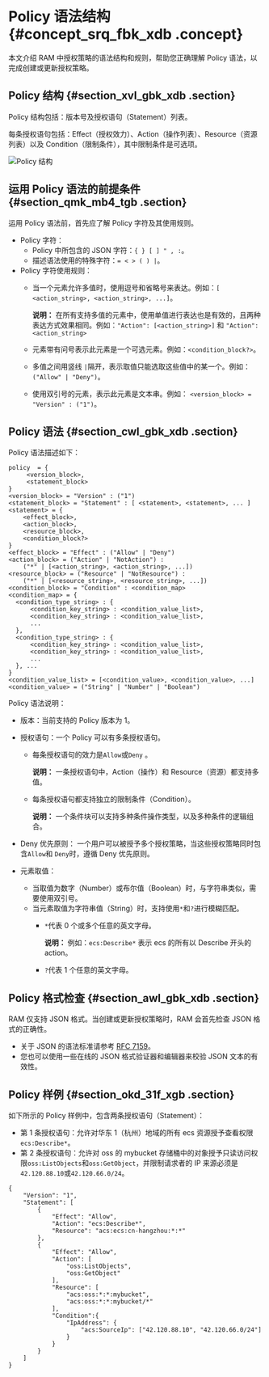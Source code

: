 # Policy 语法结构 {#concept_srq_fbk_xdb .concept}

本文介绍 RAM 中授权策略的语法结构和规则，帮助您正确理解 Policy 语法，以完成创建或更新授权策略。

## Policy 结构 {#section_xvl_gbk_xdb .section}

Policy 结构包括：版本号及授权语句（Statement）列表。

每条授权语句包括：Effect（授权效力）、Action（操作列表）、Resource（资源列表）以及 Condition（限制条件），其中限制条件是可选项。

![Policy 结构](images/14403_zh-CN.png "Policy 结构")

## 运用 Policy 语法的前提条件 {#section_qmk_mb4_tgb .section}

运用 Policy 语法前，首先应了解 Policy 字符及其使用规则。

-   Policy 字符：
    -   Policy 中所包含的 JSON 字符：`{ } [ ] " , :`。
    -   描述语法使用的特殊字符：`= < > ( ) |`。
-   Policy 字符使用规则：
    -   当一个元素允许多值时，使用逗号和省略号来表达。例如：`[ <action_string>, <action_string>, ...]`。

        **说明：** 在所有支持多值的元素中，使用单值进行表达也是有效的，且两种表达方式效果相同。例如：`"Action": [<action_string>]` 和 `"Action": <action_string>`

    -   元素带有问号表示此元素是一个可选元素。例如：`<condition_block?>`。
    -   多值之间用竖线 `|`隔开，表示取值只能选取这些值中的某一个。例如：`("Allow" | "Deny")`。
    -   使用双引号的元素，表示此元素是文本串。例如： `<version_block> = "Version" : ("1")`。

## Policy 语法 {#section_cwl_gbk_xdb .section}

Policy 语法描述如下：

```
policy  = {
     <version_block>,
     <statement_block>
}
<version_block> = "Version" : ("1")
<statement_block> = "Statement" : [ <statement>, <statement>, ... ]
<statement> = { 
    <effect_block>,
    <action_block>,
    <resource_block>,
    <condition_block?>
}
<effect_block> = "Effect" : ("Allow" | "Deny")  
<action_block> = ("Action" | "NotAction") : 
    ("*" | [<action_string>, <action_string>, ...])
<resource_block> = ("Resource" | "NotResource") : 
    ("*" | [<resource_string>, <resource_string>, ...])
<condition_block> = "Condition" : <condition_map>
<condition_map> = {
  <condition_type_string> : { 
      <condition_key_string> : <condition_value_list>,
      <condition_key_string> : <condition_value_list>,
      ...
  },
  <condition_type_string> : {
      <condition_key_string> : <condition_value_list>,
      <condition_key_string> : <condition_value_list>,
      ...
  }, ...
}  
<condition_value_list> = [<condition_value>, <condition_value>, ...]
<condition_value> = ("String" | "Number" | "Boolean")
```

Policy 语法说明：

-   版本：当前支持的 Policy 版本为 1。
-   授权语句：一个 Policy 可以有多条授权语句。
    -   每条授权语句的效力是`Allow`或`Deny` 。

        **说明：** 一条授权语句中，Action（操作）和 Resource（资源）都支持多值。

    -   每条授权语句都支持独立的限制条件（Condition）。

        **说明：** 一个条件块可以支持多种条件操作类型，以及多种条件的逻辑组合。

-   Deny 优先原则： 一个用户可以被授予多个授权策略，当这些授权策略同时包含`Allow`和 `Deny`时，遵循 Deny 优先原则。
-   元素取值：
    -   当取值为数字（Number）或布尔值（Boolean）时，与字符串类似，需要使用双引号。
    -   当元素取值为字符串值（String）时，支持使用`*`和`?`进行模糊匹配。
        -   `*`代表 0 个或多个任意的英文字母。

            **说明：** 例如：`ecs:Describe*` 表示 ecs 的所有以 Describe 开头的 action。

        -   `?`代表 1 个任意的英文字母。

## Policy 格式检查 {#section_awl_gbk_xdb .section}

RAM 仅支持 JSON 格式。当创建或更新授权策略时，RAM 会首先检查 JSON 格式的正确性。

-   关于 JSON 的语法标准请参考 [RFC 7159](http://tools.ietf.org/html/rfc7159)。
-   您也可以使用一些在线的 JSON 格式验证器和编辑器来校验 JSON 文本的有效性。

## Policy 样例 {#section_okd_31f_xgb .section}

如下所示的 Policy 样例中，包含两条授权语句（Statement）：

-   第 1 条授权语句：允许对华东 1（杭州）地域的所有 ecs 资源授予查看权限`ecs:Describe*`。
-   第 2 条授权语句：允许对 oss 的 mybucket 存储桶中的对象授予只读访问权限`oss:ListObjects`和`oss:GetObject`，并限制请求者的 IP 来源必须是`42.120.88.10`或`42.120.66.0/24`。

```
{
    "Version": "1",
    "Statement": [
        {
            "Effect": "Allow",
            "Action": "ecs:Describe*",
            "Resource": "acs:ecs:cn-hangzhou:*:*"
        },
        {
            "Effect": "Allow",
            "Action": [
                "oss:ListObjects",
                "oss:GetObject"
            ],
            "Resource": [
                "acs:oss:*:*:mybucket",
                "acs:oss:*:*:mybucket/*"
            ],
            "Condition":{
                "IpAddress": {
                    "acs:SourceIp": ["42.120.88.10", "42.120.66.0/24"]
                }
            }
        }
    ]
}
```

